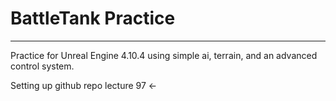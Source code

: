 # BattleTank Practice
****
Practice for Unreal Engine 4.10.4 using simple ai, terrain, and an advanced control system.

Setting up github repo lecture 97 <-
